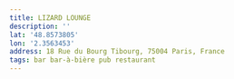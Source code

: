```yaml
---
title: LIZARD LOUNGE
description: ''
lat: '48.8573805'
lon: '2.3563453'
address: 18 Rue du Bourg Tibourg, 75004 Paris, France
tags: bar bar-à-bière pub restaurant
---
```


